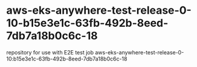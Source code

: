 # aws-eks-anywhere-test-release-0-10-b15e3e1c-63fb-492b-8eed-7db7a18b0c6c-18
repository for use with E2E test job aws-eks-anywhere-test-release-0-10:b15e3e1c-63fb-492b-8eed-7db7a18b0c6c-18
